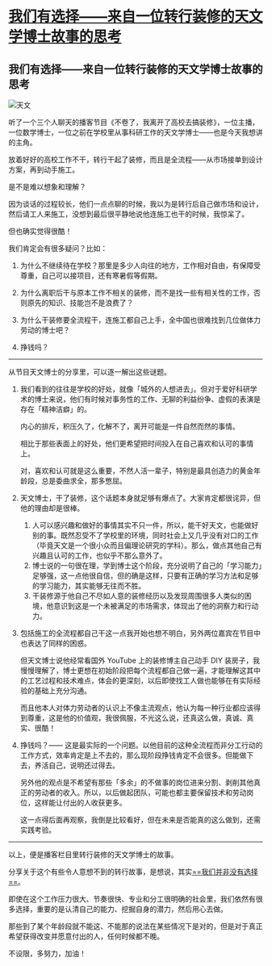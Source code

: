 # [我们有选择——来自一位转行装修的天文学博士故事的思考](https://github.com/nuanhuo17/HangDa-blog/issues/4)

## 我们有选择——来自一位转行装修的天文学博士故事的思考

![天文](https://nuanhuo17-1306497494.cos.ap-chongqing.myqcloud.com/img/%E5%A4%A9%E6%96%87.jpeg)

听了一个三个人聊天的播客节目《不卷了，我离开了高校去搞装修》，一位主播，一位数学博士，一位之前在学校里从事科研工作的天文学博士——也是今天我想讲的主角。

放着好好的高校工作不干，转行干起了装修，而且是全流程——从市场接单到设计方案，再到动手施工。

是不是难以想象和理解？

因为谈话的过程较长，他们一点点聊的时候，我以为是转行后自己做市场和设计，然后请工人来施工，没想到最后很平静地说他连施工也干的时候，我惊呆了。

但也确实觉得很酷！

我们肯定会有很多疑问？比如：

1. 为什么不继续待在学校？那里是多少人向往的地方，工作相对自由，有保障受尊重，自己可以接项目，还有寒暑假等假期。

2. 为什么离职后干与原本工作不相关的装修，而不是找一些有相关性的工作，否则原先的知识、技能岂不是浪费了？
3. 为什么干装修要全流程干，连施工都自己上手，全中国也很难找到几位做体力劳动的博士吧？
4. 挣钱吗？

------

从节目天文博士的分享里，可以逐一解出这些谜题。

1. 我们看到的往往是学校的好处，就像「城外的人想进去」。但对于爱好科研学术的博士来说，他们有时候对事务性的工作、无聊的利益纷争、虚假的表演是存在「精神洁癖」的。

   内心的排斥，积压久了，化解不了，离开可能是一件自然而然的事情。

   相比于那些表面上的好处，他们更希望把时间投入在自己喜欢和认可的事情上。

   对，喜欢和认可就是这么重要，不然人活一辈子，特别是最具创造力的黄金年龄段，总是委曲求全，那多憋屈。

2. 天文博士，干了装修，这个话题本身就足够有爆点了。大家肯定都很诧异，但他的理由却是很棒。

   1. 人可以感兴趣和做好的事情其实不只一件，所以，能干好天文，也能做好别的事。既然忍受不了学校里的环境，同时社会上又几乎没有对口的工作（毕竟天文是一个很小众而且偏理论研究的学科）。那么，做点其他自己有兴趣且认可的工作，也似乎不那么意外了。
   2. 博士说的一句很在理，学到博士这个阶段，充分说明了自己的「学习能力」足够强，这一点他很自信，但的确是这样，只要有正确的学习方法和足够的学习能力，其实能够无往而不胜。
   3. 干装修源于他自己不尽如人意的装修经历以及发现周围很多人类似的困境，他意识到这是一个未被满足的市场需求，体现出了他的洞察力和行动力。

3. 包括施工的全流程都自己干这一点我开始也想不明白，另外两位嘉宾在节目中也表达了同样的困惑。

   但天文博士说他经常看国外 YouTube 上的装修博主自己动手 DIY 装房子，我慢慢理解了，博士更想在初始阶段把每个流程都自己做一遍，才能理解这其中的工艺过程和技术难点，体会的更深刻，以后即使找工人做也能够在有实际经验的基础上充分沟通。

   而且他本人对体力劳动者的认识上不像主流观点，他认为每一种行业都应该得到尊重，这是他的价值观，我很佩服，不光这么说，还真这么做，真诚、真实、很酷！

4. 挣钱吗？—— 这是最实际的一个问题。以他目前的这种全流程而非分工行动的工作方式，效率肯定是上不去的，那么现阶段挣钱肯定不会很多。但能做下去，养活自己，说明还过得去。

   另外他的观点是不希望有那些「多余」的不做事的岗位进来分割、剥削其他真正的劳动者的收入。所以，以后做起团队，可能也都主要保留技术和劳动岗位，这样能让付出的人收获更多。

   这一点得后面再观察，我倒是比较看好，但在未来是否能真的这么做到，还需实践考验。

------

以上，便是播客栏目里转行装修的天文学博士的故事。

分享关于这个有些令人意想不到的转行故事，是想说，其实<u>==我们并非没有选择==</u>。

即使在这个工作压力很大、节奏很快、专业和分工很明确的社会里，我们依然有很多选择，重要的是认清自己的能力、挖掘自身的潜力，然后用心去做。

那些到了某个年龄段就不能这、不能那的说法在某些情况下是对的，但是对于真正希望获得改变并愿意付出的人，任何时候都不晚。

不设限，多努力，加油！